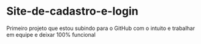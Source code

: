 # Site-de-cadastro-e-login
 Primeiro projeto que estou subindo para o GitHub com o intuito e trabalhar em equipe e deixar 100% funcional
